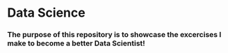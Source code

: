 # Data Science
### The purpose of this repository is to showcase the excercises I make to become a better Data Scientist!
